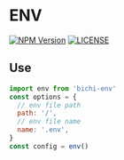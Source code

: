 # ENV
[![NPM Version][NPM IMAGE]][NPM LINK]
[![LICENSE][LICENSE IMAGE]][LICENSE LINK]

[NPM IMAGE]:http://img.shields.io/npm/v/bichi-env.svg?style=flat
[NPM LINK]:https://www.npmjs.org/package/bichi-env
[LICENSE IMAGE]:https://img.shields.io/npm/l/bichi-env.svg
[LICENSE LINK]:https://www.npmjs.org/package/bichi-env

## Use
````javascript
import env from 'bichi-env'
const options = {
  // env file path
  path: '/',
  // env file name
  name: '.env',
}
const config = env()
````